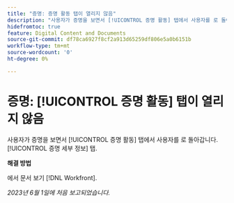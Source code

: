 ```yaml
---
title: "증명: 증명 활동 탭이 열리지 않음"
description: "사용자가 증명을 보면서 [!UICONTROL 증명 활동] 탭에서 사용자를 로 돌아갑니다. [!UICONTROL 증명 세부 정보] 탭입니다."
hidefromtoc: true
feature: Digital Content and Documents
source-git-commit: df78ca6927f8cf2a913d65259df806e5a0b6151b
workflow-type: tm+mt
source-wordcount: '0'
ht-degree: 0%

---
```



# 증명: [!UICONTROL 증명 활동] 탭이 열리지 않음

사용자가 증명을 보면서 [!UICONTROL 증명 활동] 탭에서 사용자를 로 돌아갑니다. [!UICONTROL 증명 세부 정보] 탭.

**해결 방법**

에서 문서 보기 [!DNL Workfront].

_2023년 6월 1일에 처음 보고되었습니다._
